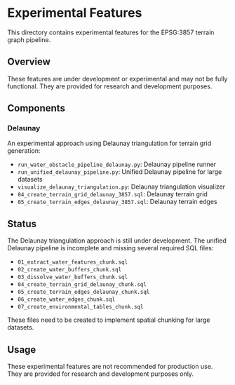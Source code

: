 # Experimental Features

This directory contains experimental features for the EPSG:3857 terrain graph pipeline.

## Overview

These features are under development or experimental and may not be fully functional. They are provided for research and development purposes.

## Components

### Delaunay

An experimental approach using Delaunay triangulation for terrain grid generation:

- `run_water_obstacle_pipeline_delaunay.py`: Delaunay pipeline runner
- `run_unified_delaunay_pipeline.py`: Unified Delaunay pipeline for large datasets
- `visualize_delaunay_triangulation.py`: Delaunay triangulation visualizer
- `04_create_terrain_grid_delaunay_3857.sql`: Delaunay terrain grid
- `05_create_terrain_edges_delaunay_3857.sql`: Delaunay terrain edges

## Status

The Delaunay triangulation approach is still under development. The unified Delaunay pipeline is incomplete and missing several required SQL files:

- `01_extract_water_features_chunk.sql`
- `02_create_water_buffers_chunk.sql`
- `03_dissolve_water_buffers_chunk.sql`
- `04_create_terrain_grid_delaunay_chunk.sql`
- `05_create_terrain_edges_delaunay_chunk.sql`
- `06_create_water_edges_chunk.sql`
- `07_create_environmental_tables_chunk.sql`

These files need to be created to implement spatial chunking for large datasets.

## Usage

These experimental features are not recommended for production use. They are provided for research and development purposes only.
